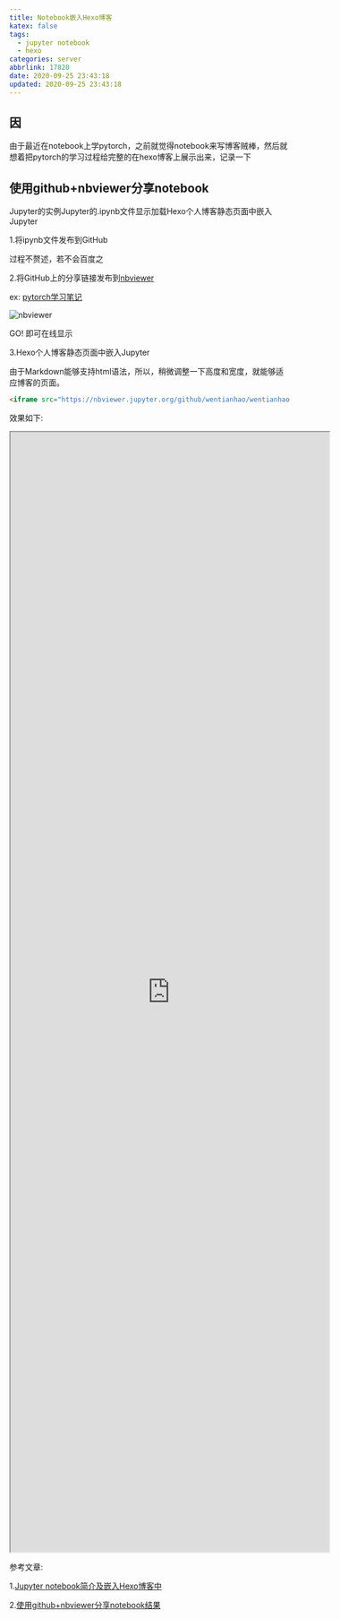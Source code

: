 ```yaml
---
title: Notebook嵌入Hexo博客
katex: false
tags:
  - jupyter notebook
  - hexo
categories: server
abbrlink: 17820
date: 2020-09-25 23:43:18
updated: 2020-09-25 23:43:18
---
```


## 因

由于最近在notebook上学pytorch，之前就觉得notebook来写博客贼棒，然后就想着把pytorch的学习过程给完整的在hexo博客上展示出来，记录一下
<!-- more -->
## 使用github+nbviewer分享notebook

Jupyter的实例Jupyter的.ipynb文件显示加载Hexo个人博客静态页面中嵌入Jupyter

1.将ipynb文件发布到GitHub

过程不赘述，若不会百度之

2.将GitHub上的分享链接发布到[nbviewer](https://nbviewer.jupyter.org/)

ex: [pytorch学习笔记](https://github.com/wentianhao/wentianhao.github.io/blob/master/notebooks/pytorch.ipynb) 

![nbviewer](https://whh.plus/images/nbviewer.jpg)

GO! 即可在线显示

3.Hexo个人博客静态页面中嵌入Jupyter

由于Markdown能够支持html语法，所以，稍微调整一下高度和宽度，就能够适应博客的页面。

```html
<iframe src="https://nbviewer.jupyter.org/github/wentianhao/wentianhao.github.io/blob/master/notebooks/pytorch.ipynb" width="570" height="2000"></iframe> 
```

效果如下:

<iframe src="https://nbviewer.jupyter.org/github/wentianhao/wentianhao.github.io/blob/master/notebooks/pytorch.ipynb" width="570" height="2000"></iframe> 


参考文章:

1.[Jupyter notebook简介及嵌入Hexo博客中](https://cloud.tencent.com/developer/article/1471240)

2.[使用github+nbviewer分享notebook结果](https://www.jianshu.com/p/ff48ea53b78a)